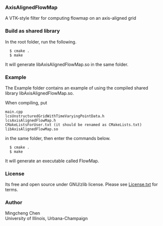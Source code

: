 ### AxisAlignedFlowMap

A VTK-style filter for computing flowmap on an axis-aligned grid

### Build as shared library

In the root folder, run the following.

      $ cmake .
      $ make

It will generate libAxisAlignedFlowMap.so in the same folder.

### Example

The Example folder contains an example of using the compiled shared library libAxisAlignedFlowMap.so.

When compiling, put

	main.cpp
	lcsUnstructuredGridWithTimeVaryingPointData.h
	lcsAxisAlignedFlowMap.h
	CMakeListsForUser.txt (it should be renamed as CMakeLists.txt)
	libAxisAlignedFlowMap.so

in the same folder, then enter the commands below.

      $ cmake .
      $ make

It will generate an executable called FlowMap.

### License

Its free and open source under GNU/zlib license. Please see [License.txt](https://github.com/linyufly/AxisAlignedFlowMap/blob/master/license.txt) for terms.

### Author
Mingcheng Chen  
University of Illinois, Urbana-Champaign
